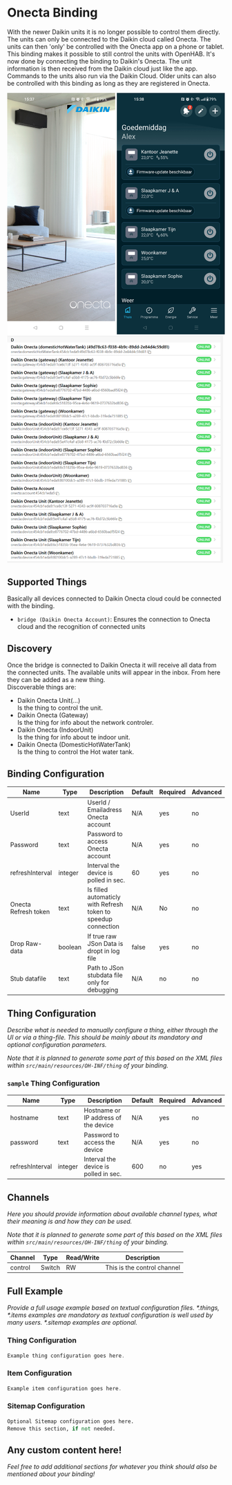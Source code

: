 # Onecta Binding


With the newer Daikin units it is no longer possible to control them directly. The units can only be connected to the Daikin cloud called Onecta.
The units can then 'only' be controlled with the Onecta app on a phone or tablet.
This binding makes it possible to still control the units with OpenHAB. It's now done by connecting the binding to Daikin's Onecta.
The unit information is then received from the Daikin cloud just like the app. Commands to the units also run via the Daikin Cloud.
Older units can also be controlled with this binding as long as they are registered in Onecta.

<img alt="discovery pictures"  src="doc/Onecta1.png" width="250"/>
<img alt="discovery pictures"  src="doc/Onecta2.png" width="250"/>
<img alt="discovery pictures"  src="doc/Things.png" width="500"/>


## Supported Things

Basically all devices connected to Daikin Onecta cloud could be connected with the binding.

- `bridge (Daikin Onecta Account)`: Ensures the connection to Onecta cloud and the recognition of connected units

## Discovery

Once the bridge is connected to Daikin Onecta it will receive all data from the connected units. 
The available units will appear in the inbox. From here they can be added as a new thing.</br>
Discoverable things are:
- Daikin Onecta Unit(...)<br>Is the thing to control the unit.
- Daikin Onecta (Gateway)<br>Is the thing for info about the network controler.
- Daikin Onecta (IndoorUnit)<br>Is the thing for info about te indoor unit.
- Daikin Onecta (DomesticHotWaterTank)<br> Is the thing to control the Hot water tank.

## Binding Configuration


| Name             | Type    | Description                                                    | Default | Required | Advanced |
|------------------|---------|----------------------------------------------------------------|---------|----------|----------|
| UserId           | text    | UserId / Emailadress Onecta account                            | N/A     | yes      | no       |
| Password         | text    | Password to access Onecta account                              | N/A     | yes      | no       |
| refreshInterval  | integer | Interval the device is polled in sec.                          | 60      | yes      | no       |
| Onecta Refresh token  | text    | Is filled automaticly with Refresh token to speedup connection | N/A      | No       | no       |
| Drop Raw-data    | boolean | If true raw JSon Data is dropt in log file                     | false   | yes      | no       |
| Stub datafile  | text    | Path to JSon stubdata file only for debugging                  | N/A     | no       | no       |


## Thing Configuration

_Describe what is needed to manually configure a thing, either through the UI or via a thing-file._
_This should be mainly about its mandatory and optional configuration parameters._

_Note that it is planned to generate some part of this based on the XML files within ```src/main/resources/OH-INF/thing``` of your binding._

### `sample` Thing Configuration

| Name            | Type    | Description                           | Default | Required | Advanced |
|-----------------|---------|---------------------------------------|---------|----------|----------|
| hostname        | text    | Hostname or IP address of the device  | N/A     | yes      | no       |
| password        | text    | Password to access the device         | N/A     | yes      | no       |
| refreshInterval | integer | Interval the device is polled in sec. | 600     | no       | yes      |

## Channels

_Here you should provide information about available channel types, what their meaning is and how they can be used._

_Note that it is planned to generate some part of this based on the XML files within ```src/main/resources/OH-INF/thing``` of your binding._

| Channel | Type   | Read/Write | Description                 |
|---------|--------|------------|-----------------------------|
| control | Switch | RW         | This is the control channel |

## Full Example

_Provide a full usage example based on textual configuration files._
_*.things, *.items examples are mandatory as textual configuration is well used by many users._
_*.sitemap examples are optional._

### Thing Configuration

```java
Example thing configuration goes here.
```
### Item Configuration

```java
Example item configuration goes here.
```

### Sitemap Configuration

```perl
Optional Sitemap configuration goes here.
Remove this section, if not needed.
```

## Any custom content here!

_Feel free to add additional sections for whatever you think should also be mentioned about your binding!_
